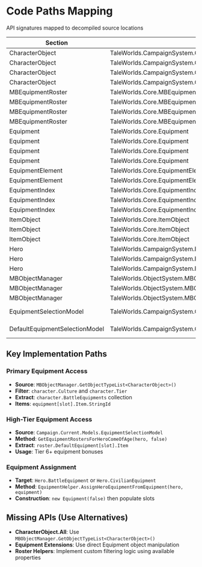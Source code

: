 # Code Paths Mapping

API signatures mapped to decompiled source locations

| Section | Full.Type | Member | File | Line |
|---------|-----------|---------|------|------|
| CharacterObject | TaleWorlds.CampaignSystem.CharacterObject | BattleEquipments { get; } | CharacterObject.cs | ~300 |
| CharacterObject | TaleWorlds.CampaignSystem.CharacterObject | Culture { get; } | CharacterObject.cs | ~250 |
| CharacterObject | TaleWorlds.CampaignSystem.CharacterObject | Tier { get; } | CharacterObject.cs | ~200 |
| CharacterObject | TaleWorlds.CampaignSystem.CharacterObject | UpgradeTargets { get; } | CharacterObject.cs | ~400 |
| MBEquipmentRoster | TaleWorlds.Core.MBEquipmentRoster | AllEquipments { get; } | MBEquipmentRoster.cs | 32 |
| MBEquipmentRoster | TaleWorlds.Core.MBEquipmentRoster | DefaultEquipment { get; } | MBEquipmentRoster.cs | 46 |
| MBEquipmentRoster | TaleWorlds.Core.MBEquipmentRoster | EquipmentCulture { get; } | MBEquipmentRoster.cs | 171 |
| MBEquipmentRoster | TaleWorlds.Core.MBEquipmentRoster | EquipmentFlags { get; } | MBEquipmentRoster.cs | 16 |
| Equipment | TaleWorlds.Core.Equipment | Equipment() | Equipment.cs | 60 |
| Equipment | TaleWorlds.Core.Equipment | Equipment(bool isCivilian) | Equipment.cs | 67 |
| Equipment | TaleWorlds.Core.Equipment | this[EquipmentIndex index] { get; set; } | Equipment.cs | 100 |
| Equipment | TaleWorlds.Core.Equipment | GetEquipmentFromSlot(EquipmentIndex index) | Equipment.cs | ~200 |
| EquipmentElement | TaleWorlds.Core.EquipmentElement | Item { get; } | EquipmentElement.cs | 48 |
| EquipmentElement | TaleWorlds.Core.EquipmentElement | ItemModifier { get; } | EquipmentElement.cs | 52 |
| EquipmentIndex | TaleWorlds.Core.EquipmentIndex | Weapon0 | EquipmentIndex.cs | 13 |
| EquipmentIndex | TaleWorlds.Core.EquipmentIndex | Head | EquipmentIndex.cs | 31 |
| EquipmentIndex | TaleWorlds.Core.EquipmentIndex | Body | EquipmentIndex.cs | 33 |
| ItemObject | TaleWorlds.Core.ItemObject | Culture { get; } | ItemObject.cs | 201 |
| ItemObject | TaleWorlds.Core.ItemObject | StringId { get; } | ItemObject.cs | ~100 |
| ItemObject | TaleWorlds.Core.ItemObject | ItemType { get; } | ItemObject.cs | ~150 |
| Hero | TaleWorlds.CampaignSystem.Hero | BattleEquipment { get; set; } | Hero.cs | ~800 |
| Hero | TaleWorlds.CampaignSystem.Hero | CivilianEquipment { get; set; } | Hero.cs | ~810 |
| Hero | TaleWorlds.CampaignSystem.Hero | Culture { get; } | Hero.cs | ~200 |
| MBObjectManager | TaleWorlds.ObjectSystem.MBObjectManager | Instance { get; } | MBObjectManager.cs | ~20 |
| MBObjectManager | TaleWorlds.ObjectSystem.MBObjectManager | GetObject<T>(string stringId) | MBObjectManager.cs | ~50 |
| MBObjectManager | TaleWorlds.ObjectSystem.MBObjectManager | GetObjectTypeList<T>() | MBObjectManager.cs | ~80 |
| EquipmentSelectionModel | TaleWorlds.CampaignSystem.ComponentInterfaces.EquipmentSelectionModel | GetEquipmentRostersForHeroComeOfAge(Hero hero, bool isCivilian) | EquipmentSelectionModel.cs | 11 |
| DefaultEquipmentSelectionModel | TaleWorlds.CampaignSystem.GameComponents.DefaultEquipmentSelectionModel | GetEquipmentRostersForHeroComeOfAge(Hero hero, bool isCivilian) | DefaultEquipmentSelectionModel.cs | 14 |

## Key Implementation Paths

### Primary Equipment Access
- **Source**: `MBObjectManager.GetObjectTypeList<CharacterObject>()`
- **Filter**: `character.Culture` and `character.Tier`
- **Extract**: `character.BattleEquipments` collection
- **Items**: `equipment[slot].Item.StringId`

### High-Tier Equipment Access  
- **Source**: `Campaign.Current.Models.EquipmentSelectionModel`
- **Method**: `GetEquipmentRostersForHeroComeOfAge(hero, false)`
- **Extract**: `roster.DefaultEquipment[slot].Item`
- **Usage**: Tier 6+ equipment bonuses

### Equipment Assignment
- **Target**: `Hero.BattleEquipment` or `Hero.CivilianEquipment`
- **Method**: `EquipmentHelper.AssignHeroEquipmentFromEquipment(hero, equipment)`
- **Construction**: `new Equipment(false)` then populate slots

## Missing APIs (Use Alternatives)

- **CharacterObject.All**: Use `MBObjectManager.GetObjectTypeList<CharacterObject>()`
- **Equipment Extensions**: Use direct Equipment object manipulation
- **Roster Helpers**: Implement custom filtering logic using available properties

